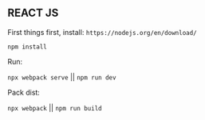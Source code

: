 ## REACT JS ##

First things first, install:
`https://nodejs.org/en/download/`

`npm install`

Run:

`npx webpack serve` || `npm run dev`

Pack dist:

`npx webpack` || `npm run build`
